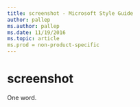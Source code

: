 ```yaml
---
title: screenshot - Microsoft Style Guide
author: pallep
ms.author: pallep
ms.date: 11/19/2016
ms.topic: article
ms.prod = non-product-specific
---
```


# screenshot

One word.
